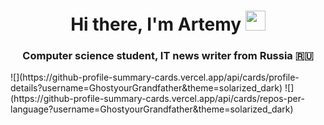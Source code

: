 <h1 align="center">Hi there, I'm <a target="_blank">Artemy</a> 
<img src="https://github.com/blackcater/blackcater/raw/main/images/Hi.gif" height="32"/></h1>
<h3 align="center">Computer science student, IT news writer from Russia 🇷🇺</h3>
![](https://github-profile-summary-cards.vercel.app/api/cards/profile-details?username=GhostyourGrandfather&theme=solarized_dark)
![](https://github-profile-summary-cards.vercel.app/api/cards/repos-per-language?username=GhostyourGrandfather&theme=solarized_dark)
<!--
**GhostyourGrandfather/GhostyourGrandfather** is a ✨ _special_ ✨ repository because its `README.md` (this file) appears on your GitHub profile.

Here are some ideas to get you started:

- 🔭 I’m currently working on ...
- 🌱 I’m currently learning ...
- 👯 I’m looking to collaborate on ...
- 🤔 I’m looking for help with ...
- 💬 Ask me about ...
- 📫 How to reach me: ...
- 😄 Pronouns: ...
- ⚡ Fun fact: ...
-->

